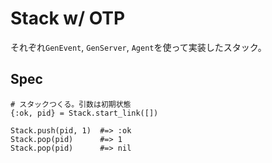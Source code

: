 # Stack w/ OTP

それぞれ`GenEvent`, `GenServer`, `Agent`を使って実装したスタック。

## Spec

```
# スタックつくる。引数は初期状態
{:ok, pid} = Stack.start_link([])

Stack.push(pid, 1)  #=> :ok
Stack.pop(pid)      #=> 1
Stack.pop(pid)      #=> nil
```
